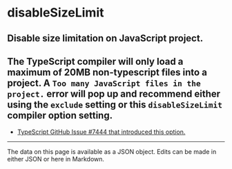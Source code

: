 <!-- Important! Do not modify comment blocks. They are necessary for the transformer to work properly -->

<!-- title -->
# disableSizeLimit

<!-- shortDescription -->
Disable size limitation on JavaScript project.
---

<!-- extendedDescription -->
The TypeScript compiler will only load a maximum of 20MB non-typescript files into a project. A `Too many JavaScript files in the project.` error will pop up and recommend either using the `exclude` setting or this `disableSizeLimit` compiler option setting.
---

<!-- references -->
- [TypeScript GitHub Issue #7444 that introduced this option.](https://github.com/Microsoft/TypeScript/issues/7444#issuecomment-197064666)
---

<!-- footer -->
The data on this page is available as a JSON object. Edits can be made in either JSON or here in Markdown.
